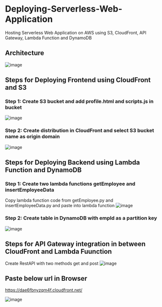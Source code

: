 # Deploying-Serverless-Web-Application
Hosting Serverless Web Application on AWS using S3, CloudFront, API Gateway, Lambda Function and DynamoDB

## Architecture
![image](https://github.com/anuragingle01/Hosting-Serverless-Web-Application/assets/110114526/a251464c-1dc1-48aa-80d8-b45ca8315499)

## Steps for Deploying Frontend using CloudFront and S3
### Step 1: Create S3 bucket and add profile.html and scripts.js in bucket
![image](https://github.com/anuragingle01/Hosting-Serverless-Web-Application/assets/110114526/1f280556-9536-4b87-992d-5f8a4f5202b9)

### Step 2: Create distribution in CloudFront and select S3 bucket name as origin domain
![image](https://github.com/anuragingle01/Hosting-Serverless-Web-Application/assets/110114526/019263eb-fd86-48fa-9b01-616f3f6f03fa)

## Steps for Deploying Backend using Lambda Function and DynamoDB
### Step 1: Create two lambda functions getEmployee and insertEmployeeData
Copy lambda function code from getEmployee.py and insertEmployeeData.py and paste into lambda function
![image](https://github.com/anuragingle01/Hosting-Serverless-Web-Application/assets/110114526/2621cff6-992e-4cee-ae9b-0c0513406902)

### Step 2: Create table in DynamoDB with empId as a partition key
![image](https://github.com/anuragingle01/Hosting-Serverless-Web-Application/assets/110114526/ff811ba3-0fca-4934-bda9-bda8827bf27c)

## Steps for API Gateway integration in between CloudFront and Lambda Fuunction
Create RestAPI with two methods get and post 
![image](https://github.com/anuragingle01/Hosting-Serverless-Web-Application/assets/110114526/277a8936-690b-4692-9a3f-18c064988a3f)

## Paste below url in Browser
<a href="https://dae6fbnyzqm4f.cloudfront.net/"> https://dae6fbnyzqm4f.cloudfront.net/



![image](https://github.com/anuragingle01/Hosting-Serverless-Web-Application/assets/110114526/8bd63e05-bfc3-46f1-b6c4-639807c7f7c6)

